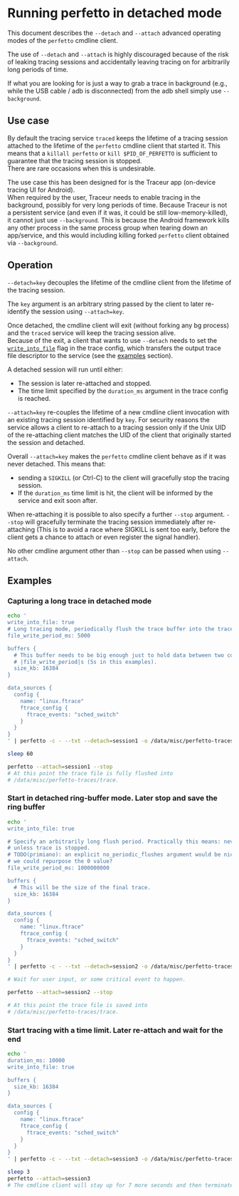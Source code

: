 # Running perfetto in detached mode

This document describes the `--detach` and `--attach` advanced operating modes
of the `perfetto` cmdline client.

The use of `--detach` and `--attach` is highly discouraged because of the risk
of leaking tracing sessions and accidentally leaving tracing on for arbitrarily
long periods of time.

If what you are looking for is just a way to grab a trace in background (e.g.,
while the USB cable / adb is disconnected) from the adb shell simply use
`--background`.

Use case
--------
By default the tracing service `traced` keeps the lifetime of a tracing session
attached to the lifetime of the `perfetto` cmdline client that started it.
This means that a `killall perfetto` or `kill $PID_OF_PERFETTO` is sufficient
to guarantee that the tracing session is stopped.  
There are rare occasions when this is undesirable.

The use case this has been designed for is the Traceur app (on-device tracing
UI for Android).  
When required by the user, Traceur needs to enable tracing in the background,
possibly for very long periods of time.
Because Traceur is not a persistent service (and even if it was, it could be
still low-memory-killed), it cannot just use `--background`. This is
because the Android framework kills any other process in the same process group
when tearing down an app/service, and this would including killing forked
`perfetto` client obtained via `--background`.

Operation
---------
`--detach=key` decouples the lifetime of the cmdline client from the lifetime
of the tracing session.

The `key` argument is an arbitrary string passed by the client to later
re-identify the session using `--attach=key`.

Once detached, the cmdline client will exit (without forking any bg process) and
the `traced` service will keep the tracing session alive.  
Because of the exit, a client that wants to use `--detach` needs to set the
[`write_into_file`](long-traces.md) flag in the trace config, which transfers
the output trace file descriptor to the service (see the [examples](#examples)
section).

A detached session will run until either:

- The session is later re-attached and stopped.
- The time limit specified by the `duration_ms` argument in the trace config
  is reached.

`--attach=key` re-couples the lifetime of a new cmdline client invocation with
an existing tracing session identified by `key`.
For security reasons the service allows a client to re-attach to a tracing
session only if the Unix UID of the re-attaching client matches the UID of the
client that originally started the session and detached.

Overall `--attach=key` makes the `perfetto` cmdline client behave as if it was
never detached. This means that:

- sending a `SIGKILL` (or Ctrl-C) to the client will gracefully stop the tracing
  session.
- If the `duration_ms` time limit is hit, the client will be informed by the
  service and exit soon after.

When re-attaching it is possible to also specify a further `--stop` argument.
`--stop` will gracefully terminate the tracing session immediately after
re-attaching (This is to avoid a race where SIGKILL is sent too early, before
the client gets a chance to attach or even register the signal handler).

No other cmdline argument other than `--stop` can be passed when using
`--attach`.

Examples
--------

### Capturing a long trace in detached mode

```bash
echo '
write_into_file: true
# Long tracing mode, periodically flush the trace buffer into the trace file.
file_write_period_ms: 5000

buffers {
  # This buffer needs to be big enough just to hold data between two consecutive
  # |file_write_period|s (5s in this examples).
  size_kb: 16384
}

data_sources {
  config {
    name: "linux.ftrace"
    ftrace_config {
      ftrace_events: "sched_switch"
    }
  }
}
' | perfetto -c - --txt --detach=session1 -o /data/misc/perfetto-traces/trace

sleep 60

perfetto --attach=session1 --stop
# At this point the trace file is fully flushed into
# /data/misc/perfetto-traces/trace.
```

### Start in detached ring-buffer mode. Later stop and save the ring buffer

```bash
echo '
write_into_file: true

# Specify an arbitrarily long flush period. Practically this means: never flush
# unless trace is stopped.
# TODO(primiano): an explicit no_periodic_flushes argument would be nicer. Maybe
# we could repurpose the 0 value?
file_write_period_ms: 1000000000

buffers {
  # This will be the size of the final trace.
  size_kb: 16384
}

data_sources {
  config {
    name: "linux.ftrace"
    ftrace_config {
      ftrace_events: "sched_switch"
    }
  }
}
' | perfetto -c - --txt --detach=session2 -o /data/misc/perfetto-traces/trace

# Wait for user input, or some critical event to happen.

perfetto --attach=session2 --stop

# At this point the trace file is saved into
# /data/misc/perfetto-traces/trace.
```

### Start tracing with a time limit. Later re-attach and wait for the end

```bash
echo '
duration_ms: 10000
write_into_file: true

buffers {
  size_kb: 16384
}

data_sources {
  config {
    name: "linux.ftrace"
    ftrace_config {
      ftrace_events: "sched_switch"
    }
  }
}
' | perfetto -c - --txt --detach=session3 -o /data/misc/perfetto-traces/trace

sleep 3
perfetto --attach=session3
# The cmdline client will stay up for 7 more seconds and then terminate.
```
